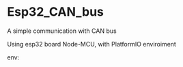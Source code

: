 # Esp32_CAN_bus
A simple communication with CAN bus

Using esp32 board Node-MCU, with PlatformIO enviroiment


env:
